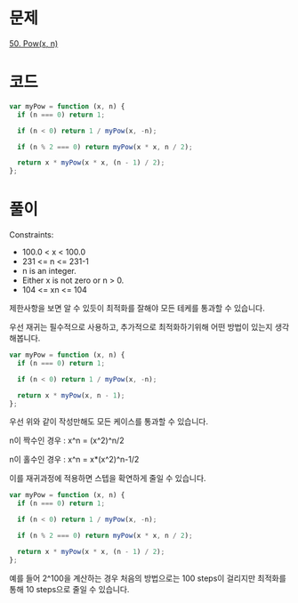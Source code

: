 # 문제

[50. Pow(x, n)](https://leetcode.com/problems/powx-n/editorial/)

# 코드

```js
var myPow = function (x, n) {
  if (n === 0) return 1;

  if (n < 0) return 1 / myPow(x, -n);

  if (n % 2 === 0) return myPow(x * x, n / 2);

  return x * myPow(x * x, (n - 1) / 2);
};
```

# 풀이

Constraints:

- 100.0 < x < 100.0
- 231 <= n <= 231-1
- n is an integer.
- Either x is not zero or n > 0.
- 104 <= xn <= 104

제한사항을 보면 알 수 있듯이 최적화를 잘해야 모든 테케를 통과할 수 있습니다.

우선 재귀는 필수적으로 사용하고, 추가적으로 최적화하기위해 어떤 방법이 있는지 생각해봅니다.

```js
var myPow = function (x, n) {
  if (n === 0) return 1;

  if (n < 0) return 1 / myPow(x, -n);

  return x * myPow(x, n - 1);
};
```

우선 위와 같이 작성만해도 모든 케이스를 통과할 수 있습니다.

n이 짝수인 경우 :
x^n = (x^2)^n/2

n이 홀수인 경우 :
x^n = x\*(x^2)^n-1/2

이를 재귀과정에 적용하면 스텝을 확연하게 줄일 수 있습니다.

```js
var myPow = function (x, n) {
  if (n === 0) return 1;

  if (n < 0) return 1 / myPow(x, -n);

  if (n % 2 === 0) return myPow(x * x, n / 2);

  return x * myPow(x * x, (n - 1) / 2);
};
```

예를 들어 2^100을 계산하는 경우 처음의 방법으로는 100 steps이 걸리지만 최적화를 통해 10 steps으로 줄일 수 있습니다.
